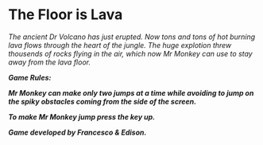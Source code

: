 # The Floor is Lava

<i>The ancient Dr Volcano has just erupted. Now tons and tons of hot burning lava flows through the heart of the jungle.
The huge explotion threw thousends of rocks flying in the air, which now Mr Monkey can use to stay away from the lava floor.<i/>

<b>Game Rules:<b/>

Mr Monkey can make only two jumps at a time while avoiding to jump on the spiky obstacles coming from the side of the screen.

To make Mr Monkey jump press the key up.







Game developed by Francesco & Edison.
